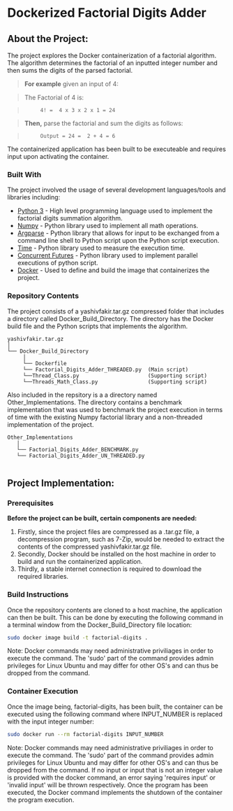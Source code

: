# Dockerized Factorial Digits Adder

## About the Project:
The project explores the Docker containerization of a factorial algorithm. The algorithm determines the factorial of an inputted integer number and then sums the digits of the parsed factorial. 

 > **For example**  given an input of 4:
 
>The Factorial of 4 is:

>          4! =  4 x 3 x 2 x 1 = 24

>**Then,** parse the factorial and sum the digits as follows:

>          Output = 24 =  2 + 4 = 6

The containerized application has been built to be executeable and requires input upon activating the container.

### Built With 
The project involved the usage of several development languages/tools and libraries including:
- [Python 3](https://docs.python.org/3/) - High level programming language used to implement the factorial digits summation algorithm.
- [Numpy](https://numpy.org/) - Python library used to implement all math operations.
- [Argparse](https://docs.python.org/3/howto/argparse.html) -  Python library that allows for input to be exchanged from a command line shell to Python script upon the Python script execution.
- [Time](https://www.programiz.com/python-programming/time) - Python library used to measure the execution time. 
- [Concurrent Futures](https://docs.python.org/3/library/concurrent.futures.html) - Python library used to implement parallel executions of python script.  
- [Docker](https://www.docker.com/) - Used to define and build the image that containerizes the project.

### Repository Contents
The project consists of a yashivfakir.tar.gz compressed folder that includes a directory called Docker_Build_Directory. The directory has the Docker build file and the Python scripts that implements the algorithm.
```
yashivfakir.tar.gz
│
└── Docker_Build_Directory
     │
     └── Dockerfile
     └── Factorial_Digits_Adder_THREADED.py  (Main script)
     └──Thread_Class.py                      (Supporting script)
     └──Threads_Math_Class.py                (Supporting script)
 ```
Also included in the repsitory is a a directory named Other_Implementations. The directory contains a benchmark implementation that was used to benchmark the project execution in terms of time with the existing Numpy factorial library and a non-threaded implementation of the project.
```
Other_Implementations
   │
   └── Factorial_Digits_Adder_BENCHMARK.py
   └── Factorial_Digits_Adder_UN_THREADED.py
   
```


## Project Implementation:

### Prerequisites
**Before the project can be built, certain components are needed:**

1. Firstly, since the project files are compressed as a .tar.gz file, a decompression program, such as 7-Zip, would be needed to extract the contents of the compressed yashivfakir.tar.gz file.
2. Secondly, Docker should be installed on the host machine in order to build and run the containerized application.
3. Thirdly, a stable internet connection is required to download the required libraries.

### Build Instructions

Once the repository contents are cloned to a host machine, the application can then be built.
This can be done by executing the following command in a terminal window from the Docker_Build_Directory file location:

```bash
sudo docker image build -t factorial-digits .
```
Note: Docker commands may need administrative priviliages in order to execute the command. The 'sudo' part of the command provides admin privileges for Linux Ubuntu and may differ for other OS's and can thus be dropped from the command.

### Container Execution

Once the image being, factorial-digits, has been built, the container can be executed using the following command where INPUT_NUMBER is replaced with the input integer number:

```bash
sudo docker run --rm factorial-digits INPUT_NUMBER
```
Note: Docker commands may need administrative priviliages in order to execute the command. The 'sudo' part of the command provides admin privileges for Linux Ubuntu and may differ for other OS's and can thus be dropped from the command.
If no input or input that is not an integer value is provided with the docker command, an error saying 'requires input' or 'invalid input' will be thrown respectively. Once the program has been executed, the Docker command implements the shutdown of the container the program execution.
